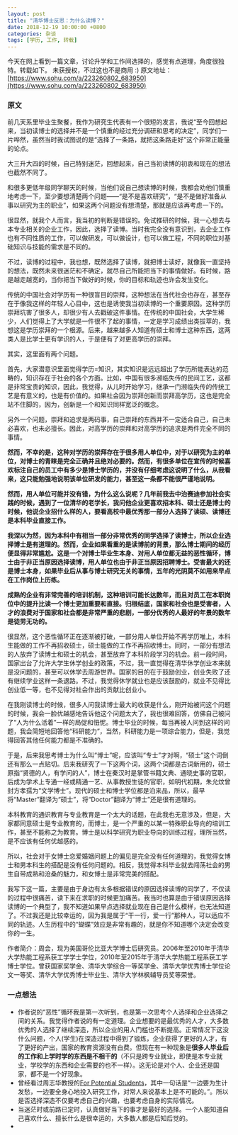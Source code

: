 ```yaml
---
layout: post
title: "清华博士反思：为什么读博？"
date: 2018-12-19 10:00:00 +0800 
categories: 杂谈
tags: [学历, 工作, 转载]
---
```

今天在网上看到一篇文章，讨论升学和工作间选择的，感觉有点道理，角度很独特。转载如下。
未获授权，不过这也不是商用 :)
原文地址：[https://www.sohu.com/a/223260802_683950](https://www.sohu.com/a/223260802_683950)

<!-- more -->
### 原文
前几天系里毕业生聚餐，我作为研究生代表有一个很短的发言，我说“至今回想起来，当初读博士的选择并不是一个慎重的经过充分调研和思考的决定”，同学们一片哗然，虽然当时我试图说的是“选择了一条路，就把这条路走好”这个非常正能量的论点。

大三升大四的时候，自己特别迷茫，回想起来，自己当初读博的初衷和现在的想法也截然不同了。

和很多更低年级同学聊天的时候，当他们说自己想读博的时候，我都会劝他们慎重地考虑一下，至少要想清楚两个问题——“是不是喜欢研究”，“是不是做好准备从事以研究为主的职业”，如果这两个问题没有想清楚，那就是应该再考虑一下的。

很显然，就我个人而言，我当初的判断是错误的。免试推研的时候，我一心想去与本专业相关的企业工作，因此，选择了读博。当时我完全没有意识到，去企业工作也有不同性质的工作，可以做研发，可以做设计，也可以做工程，不同的职位对基础知识与技能的需求是不同的。

不过，读博的过程中，我也想，既然选择了读博，就把博士读好，就像我一直坚持的想法，既然未来很迷茫和不确定，就尽自己所能把当下的事情做好。有时候，路是越走越宽的，当你把当下做好的时候，你的目标和轨迹也许会发生变化。

传统的中国社会对学历有一种很盲目的崇拜，这种想法在当代社会也存在，甚至存在于像我这样的年轻人心目中，这也是诱使我当初读博的一个重要原因。这种学历崇拜坑害了很多人，却很少有人去戳破这件事情。在传统的中国社会，大学生稀少，人们觉得上了大学就是一件很不了起的事情，一定是学习成绩出类拔萃的，我想这是学历崇拜的一个根源。后来，越来越多人知道有硕士和博士这种东西，这两类人是比学士更有学识的人，于是便有了对更高学历的崇拜。

其实，这里面有两个问题。

首先，大家潜意识里面觉得学历=知识，其实知识是远远超出了学历所能表达的范畴的，知识存在于社会的各个方面。比如，中国有很多濒临失传的民间工艺，这都是非常宝贵的知识，因此，我觉得，从儿时开始学习，继承一门濒临失传的传统工艺是有意义的，也是有价值的。如果社会因为崇拜创新而崇拜高学历，这也是完全站不住脚的，因为，创新是一个和知识同样宽泛的概念。

另外一个问题，崇拜和追求是两码事，自己崇拜的东西并不一定适合自己，自己未必喜欢，也未必擅长。因此，对高学历的崇拜和对高学历的追求是两件完全不同的事情。

**然而，不幸的是，这种对学历的崇拜存在于很多用人单位中，对于以研究为主的单位，对博士的青睐是完全正确并且绝对必要的。然而，有很多单位在宣传的时候喜欢标注自己的员工中有多少是博士学历的，并没有仔细考虑这说明了什么，从我看来，这只能勉强地说明该单位研发的能力，甚至这一条都不能很严谨地说明。**

**然而，用人单位可能并没有错，为什么这么说呢？几年前我去中治赛迪参加社会实践的时候，遇到了一位清华的老学长，我问他企业更喜欢招本科、硕士还是博士的时候，他说企业招什么样的人，要看高校中最优秀那一部分人选择了读硕、读博还是本科毕业直接工作。**

**我深以为然，因为本科中有相当一部分非常优秀的同学选择了读博士，所以企业选择博士是有道理的。然而，企业如果看重的是读博前的背景，那么博士期间的经历便显得非常尴尬。这是一个对博士毕业生本身、对用人单位都无益的恶性循环，博士由于非正当原因选择读博，用人单位也由于非正当原因招聘博士。受害最大的还是博士本身，如果毕业后从事与博士研究无关的事情，五年的光阴莫不如用来早点在工作岗位上历练。**

**成熟的企业有非常完善的培训机制，这种培训可能长达数年，而且对员工在本职岗位中的提升比读一个博士更加重要和直接。归根结底，国家和社会也是受害者，人才的浪费对于国家和社会都是非常严重的悲剧，一部分优秀的人最好的年景的数年是徒劳无功的。**

很显然，这个恶性循环正在逐渐被打破，一部分用人单位开始不再学历唯上，本科生能做的工作不再招收硕士，硕士能做的工作不再招收博士。同时，一部分有想法的人放弃了读博士和硕士的机会，甚至放弃了本科阶段学习的机会。前一段时间，国家出台了允许大学生休学创业的政策，不过，我一直觉得在清华休学创业本来就是没问题的，甚至可以休学去周游世界。国家的目的在于鼓励创业，创业失败了还有继续学业这样一条退路。不过，我觉得休学就业也是应该鼓励的，就业不见得比创业低一等，也不见得对社会作出的贡献比创业小。

在我刚读博士的时候，很多人问我读博士最大的收获是什么，刚开始被问这个问题的时候，我会一脸优越感地告诉他这个问题太大了，我也很难回答，仿佛自己被问了“人为什么活着”一样的局促和忸怩。博士毕业的时候，每当再被人问到这样的问题，我会简短地回答他“科研能力”，当然，科研能力是一项综合能力，但是，我觉得回答其他任何能力都是不准确的。

于是，后来我思考博士为什么叫“博士”呢，应该叫“专士”才对啊，“硕士”这个词倒还有那么一点贴切。后来我研究了一下这两个词，这两个词都是古词新用的，硕士原指“贤德的人，有学问的人”，博士在秦汉时是掌管书籍文典、通晓史事的官职，后成为学术上专通一经或精通一艺、从事教授生徒的官职，如明代初期，朱允炆曾封方孝孺为“文学博士”。现代的硕士和博士学位都是泊来品，所以，最早将“Master”翻译为“硕士”，将“Doctor”翻译为“博士”还是很有道理的。

本科教育的通识教育与专业教育是一个太大的话题，在此我也无意涉及，但是，大家都同意硕士是专业教育的，而博士，是一个严重的以某一特殊职业导向的培训工作，甚至不能称之为教育。博士是以科学研究为职业导向的训练过程，理所当然，是不应该有任何优越感的。

所以，社会对于女博士恋爱婚姻问题上的偏见是完全没有任何道理的，我觉得女博士和男本科生的搭配是没有任何问题的。相反，我觉得本科毕业就去闯荡社会的男生自带成熟和沧桑的魅力，和女博士是非常完美的搭配。

我写下这一篇，主要是由于身边有太多根据错误的原因选择读博的同学了，不仅读的过程中很痛苦，读下来在求职的时候更加痛苦。我当时也算是由于错误原因选择读博的一个典型了，我不知道如果早点选择就业现在自己是什么模样，也无法知道了。不过我还是比较幸运的，因为我是属于“干一行，爱一行”那种人，可以适应不同的轨迹。人生历程中的“蝴蝶”效应是非常有趣的，就是你不知道哪个决定会改变你的一生。

作者简介：周会，现为美国哥伦比亚大学博士后研究员。2006年至2010年于清华大学热能工程系获工学学士学位，2010年至2015年于清华大学热能工程系获工学博士学位。曾获国家奖学金、清华大学综合一等奖学金、清华大学优秀博士学位论文一等奖、清华大学优秀博士毕业生、清华大学林枫辅导员奖等荣誉。

### 一点想法
* 作者说的“恶性”循环我是第一次听到，也是第一次思考个人选择和企业选择之间的关系。我觉得作者说的有一定道理。企业想要的是最优秀的人才，大多数优秀的人选择了继续深造，所以企业的用人门槛也不断提高。正常情况下这没什么问题，个人(学生)在深造过程中得到了锻炼，企业获得了更好的人才，有了更好的产出，国家的教育资源没有白费。但现在有一种现象是**很多人毕业后的工作和上学时学的东西是不相干的**（不只是跨专业就业，即使是本专业就业，学校学的东西和企业需要的也不一样）。这无论是对个人、企业还是国家，都不是一个好现象。
* 曾经看过周志华教授的[For Potential Students](https://blog.csdn.net/zhujianing1993/article/details/64919819)，其中一句话是“一边要为生计发愁，一边要全身心地投入研究工作，对常人来说基本上是不可能的。”。所以是否选择深造不仅要考虑自己的兴趣，也要考虑自身的实际情况。
* 当迷茫时或前路已定时，认真做好当下的事才是最好的选择。一个人能知道自己喜欢什么、擅长什么是很幸运的，大多数人都是后知后觉的。
* 